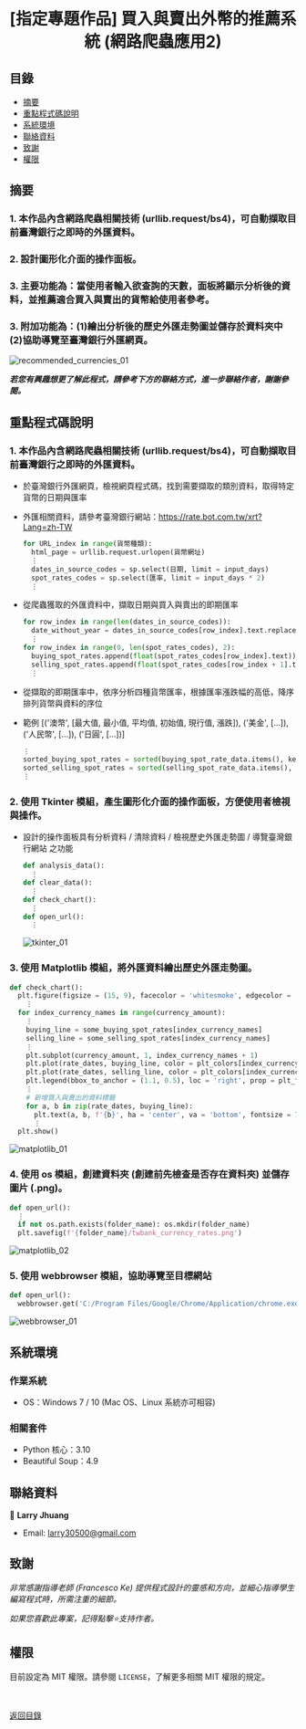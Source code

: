 <h1 align="center">
  <br>
  [指定專題作品] 買入與賣出外幣的推薦系統 (網路爬蟲應用2)
</h1>


## 目錄
* [摘要](#摘要)
* [重點程式碼說明](#重點程式碼說明)
* [系統環境](#系統環境)
* [聯絡資料](#聯絡資料)
* [致謝](#致謝)
* [權限](#權限)


## 摘要
### 1. 本作品內含網路爬蟲相關技術 (urllib.request/bs4)，可自動擷取目前臺灣銀行之即時的外匯資料。
### 2. 設計圖形化介面的操作面板。
### 3. 主要功能為：當使用者輸入欲查詢的天數，面板將顯示分析後的資料，並推薦適合買入與賣出的貨幣給使用者參考。
### 3. 附加功能為：(1)繪出分析後的歷史外匯走勢圖並儲存於資料夾中 (2)協助導覽至臺灣銀行外匯網頁。

![recommended_currencies_01](images/recommended_currencies_01.gif)

<strong><em>若您有興趣想更了解此程式，請參考下方的聯絡方式，進一步聯絡作者，謝謝參閱。</em></strong>


## 重點程式碼說明
### 1. 本作品內含網路爬蟲相關技術 (urllib.request/bs4)，可自動擷取目前臺灣銀行之即時的外匯資料。
* 於臺灣銀行外匯網頁，檢視網頁程式碼，找到需要擷取的類別資料，取得特定貨幣的日期與匯率
* 外匯相關資料，請參考臺灣銀行網站：https://rate.bot.com.tw/xrt?Lang=zh-TW
  ```python
  for URL_index in range(貨幣種類):
    html_page = urllib.request.urlopen(貨幣網址)
    ⋮
    dates_in_source_codes = sp.select(日期, limit = input_days)
    spot_rates_codes = sp.select(匯率, limit = input_days * 2)
    ⋮
  ```
  
* 從爬蟲獲取的外匯資料中，擷取日期與買入與賣出的即期匯率
  ```python  
  for row_index in range(len(dates_in_source_codes)):
    date_without_year = dates_in_source_codes[row_index].text.replace('2021/', '')
    ⋮
  for row_index in range(0, len(spot_rates_codes), 2):
    buying_spot_rates.append(float(spot_rates_codes[row_index].text))
    selling_spot_rates.append(float(spot_rates_codes[row_index + 1].text))
    ⋮
  ```
  
* 從擷取的即期匯率中，依序分析四種貨幣匯率，根據匯率漲跌幅的高低，降序排列貨幣與資料的序位
* 範例 [('澳幣', [最大值, 最小值, 平均值, 初始值, 現行值, 漲跌]), ('美金', [...]), ('人民幣', [...]), ('日圓', [...])]
  ```python
  ⋮
  sorted_buying_spot_rates = sorted(buying_spot_rate_data.items(), key = lambda x: x[1][5], reverse = True)
  sorted_selling_spot_rates = sorted(selling_spot_rate_data.items(), key = lambda x: x[1][5], reverse = True)
  ⋮
  ```
  
### 2. 使用 Tkinter 模組，產生圖形化介面的操作面板，方便使用者檢視與操作。
* 設計的操作面板具有分析資料 / 清除資料 / 檢視歷史外匯走勢圖 / 導覽臺灣銀行網站 之功能
  ```python
  def analysis_data():
    ⋮
  def clear_data():
    ⋮
  def check_chart():
    ⋮
  def open_url():
    ⋮
  ```
  
  ![tkinter_01](images/tkinter_01.gif)

### 3. 使用 Matplotlib 模組，將外匯資料繪出歷史外匯走勢圖。
  ```python
  def check_chart():
    plt.figure(figsize = (15, 9), facecolor = 'whitesmoke', edgecolor = 'black', linewidth = 1)
      ⋮
    for index_currency_names in range(currency_amount):
      ⋮
      buying_line = some_buying_spot_rates[index_currency_names]
      selling_line = some_selling_spot_rates[index_currency_names]
      ⋮
      plt.subplot(currency_amount, 1, index_currency_names + 1)
      plt.plot(rate_dates, buying_line, color = plt_colors[index_currency_names], ls = '--', marker = 'x', lw = '2', ms = '7', label = plt_actions[0])
      plt.plot(rate_dates, selling_line, color = plt_colors[index_currency_names], ls = '--', marker = 'o', lw = '2', ms = '7', label = plt_actions[1])
      plt.legend(bbox_to_anchor = (1.1, 0.5), loc = 'right', prop = plt_font)
      ⋮      
      # 新增買入與賣出的資料標籤
      for a, b in zip(rate_dates, buying_line):
        plt.text(a, b, f'{b}', ha = 'center', va = 'bottom', fontsize = 7)
        ⋮
    plt.show() 
  ```
  
  ![matplotlib_01](images/matplotlib_01.gif)

### 4. 使用 os 模組，創建資料夾 (創建前先檢查是否存在資料夾) 並儲存圖片 (.png)。
  ```python
  def open_url():
    ⋮
    if not os.path.exists(folder_name): os.mkdir(folder_name)
    plt.savefig(f'{folder_name}/twbank_currency_rates.png')
  ```
  
  ![matplotlib_02](images/matplotlib_02.gif)

### 5. 使用 webbrowser 模組，協助導覽至目標網站
  ```python
  def open_url():
    webbrowser.get('C:/Program Files/Google/Chrome/Application/chrome.exe % --incognito').open_new_tab(導覽網址)
  ```
  ![webbrowser_01](images/webbrowser_01.gif)


## 系統環境
### 作業系統
* OS：Windows 7 / 10 (Mac OS、Linux 系統亦可相容)

### 相關套件
* Python 核心：3.10
* Beautiful Soup：4.9


## 聯絡資料
👤 **Larry Jhuang**
  * Email: larry30500@gmail.com


## 致謝
*非常感謝指導老師 (Francesco Ke) 提供程式設計的靈感和方向，並細心指導學生編寫程式時，所需注重的細節。*

*如果您喜歡此專案，記得點擊⭐️支持作者。*


## 權限
目前設定為 MIT 權限。請參閱 `LICENSE`，了解更多相關 MIT 權限的規定。

<br><br>[返回目錄](#目錄)
